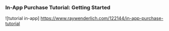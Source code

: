 ### In-App Purchase Tutorial: Getting Started
![tutorial in-app] https://www.raywenderlich.com/122144/in-app-purchase-tutorial
